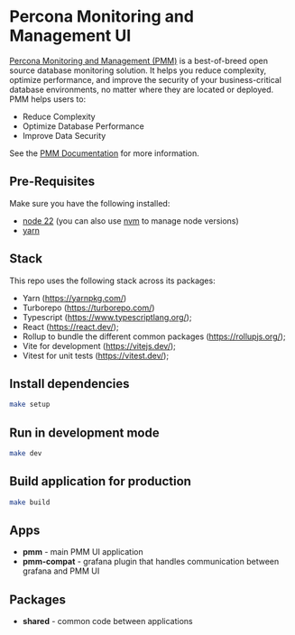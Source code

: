 # Percona Monitoring and Management UI

[Percona Monitoring and Management (PMM)](https://www.percona.com/software/database-tools/percona-monitoring-and-management) is a best-of-breed open source database monitoring solution. It helps you reduce complexity, optimize performance, and improve the security of your business-critical database environments, no matter where they are located or deployed.
PMM helps users to:

- Reduce Complexity
- Optimize Database Performance
- Improve Data Security

See the [PMM Documentation](https://www.percona.com/doc/percona-monitoring-and-management/2.x/index.html) for more information.

## Pre-Requisites

Make sure you have the following installed:

- [node 22](https://nodejs.org/en) (you can also use [nvm](https://github.com/nvm-sh/nvm) to manage node versions)
- [yarn](https://yarnpkg.com/)

## Stack

This repo uses the following stack across its packages:

- Yarn (https://yarnpkg.com/)
- Turborepo (https://turborepo.com/)
- Typescript (https://www.typescriptlang.org/);
- React (https://react.dev/);
- Rollup to bundle the different common packages (https://rollupjs.org/);
- Vite for development (https://vitejs.dev/);
- Vitest for unit tests (https://vitest.dev/);

## Install dependencies

```bash
make setup
```

## Run in development mode

```bash
make dev
```

## Build application for production

```bash
make build
```

## Apps

- **pmm** - main PMM UI application
- **pmm-compat** - grafana plugin that handles communication between grafana and PMM UI

## Packages

- **shared** - common code between applications
